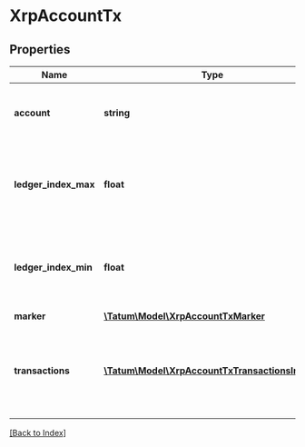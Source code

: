 # XrpAccountTx

## Properties

Name | Type | Description | Notes
------------ | ------------- | ------------- | -------------
**account** | **string** | Unique Address identifying the related account. | [optional]
**ledger_index_max** | **float** | The ledger index of the earliest ledger actually searched for transactions. | [optional]
**ledger_index_min** | **float** | The ledger index of the most recent ledger actually searched for transactions. | [optional]
**marker** | [**\Tatum\Model\XrpAccountTxMarker**](XrpAccountTxMarker.md) |  | [optional]
**transactions** | [**\Tatum\Model\XrpAccountTxTransactionsInner[]**](XrpAccountTxTransactionsInner.md) | Array of transactions matching the request&#39;s criteria, as explained below. | [optional]

[[Back to Index]](../index.md)
